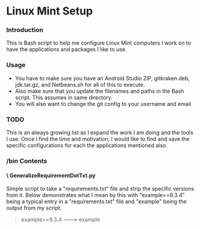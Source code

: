 # Linux Mint Setup

### Introduction

This is Bash script to help me configure Linux Mint computers I work on to have the applications and packages I like to use.

### Usage

* You have to make sure you have an Android Studio ZIP, gitkraken.deb, jdk.tar.gz, and Netbeans.sh for all of this to execute.
* Also make sure that you update the filenames and paths in the Bash script. This assumes in same directory.
* You will also want to change the git config to your username and email

### TODO

This is an always growing list as I expand the work I am doing and the tools I use. Once I find the time and motivation, I would like to find and save the specific configurations for each the applications mentioned also.

### /bin Contents

#### \ GeneralizeRequirementDotTxt.py

Simple script to take a "requirements.txt" file and strip the specific versions from it. Below demonstrates what I mean by this with "example==9.3.4" being a typical entry in a "requirements.txt" file and "example" being the output from my script.

> example==9.3.4 ---> example

